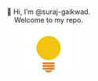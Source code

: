 <p align="center">
    </br>👋 Hi, I’m @suraj-gaikwad.
    </br>Welcome to my repo.
    </br><img src="./Misc/svg_bulb.gif" width="100">
</p>

<!---
- 👀 I’m interested in ...
- 🌱 I’m currently learning ...
- 💞️ I’m looking to collaborate on ...
- 📫 How to reach me ...


suraj-gaikwad/suraj-gaikwad is a ✨ special ✨ repository because its `README.md` (this file) appears on your GitHub profile.
You can click the Preview link to take a look at your changes.
--->

